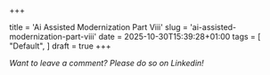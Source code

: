+++

title = 'Ai Assisted Modernization Part Viii'
slug = 'ai-assisted-modernization-part-viii'
date = 2025-10-30T15:39:28+01:00
tags = [
    "Default",
]
draft = true
+++


*Want to leave a comment? Please do so on Linkedin!*
